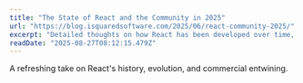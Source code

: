 ```yaml
---
title: "The State of React and the Community in 2025"
url: "https://blog.isquaredsoftware.com/2025/06/react-community-2025/"
excerpt: "Detailed thoughts on how React has been developed over time, and explanations for common community confusion and concerns"
readDate: "2025-08-27T08:12:15.479Z"
---
```


A refreshing take on React's history, evolution, and commercial entwining.
